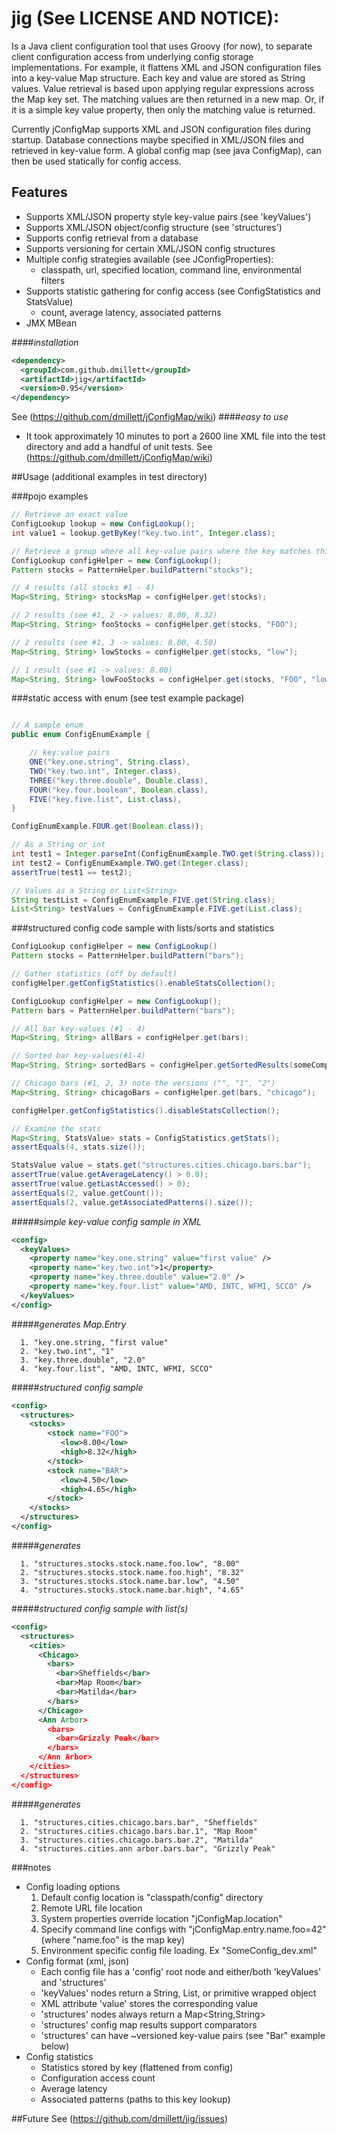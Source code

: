 # jig (See LICENSE AND NOTICE):

Is a Java client configuration tool that uses Groovy (for now), to separate client
configuration access from underlying config storage implementations. For example, it flattens
XML and JSON configuration files into a key-value Map structure. Each key and value are stored 
as String values. Value retrieval is based upon applying regular expressions across the Map 
key set. The matching values are then returned in a new map. Or, if it is a simple key value 
property, then only the matching value is returned.

Currently jConfigMap supports XML and JSON configuration files during startup. Database
connections maybe specified in XML/JSON files and retrieved in key-value form. A global config
map (see java ConfigMap), can then be used statically for config access.

## Features
* Supports XML/JSON property style key-value pairs (see 'keyValues')
* Supports XML/JSON object/config structure (see 'structures')
* Supports config retrieval from a database
* Supports versioning for certain XML/JSON config structures
* Multiple config strategies available (see JConfigProperties):
  + classpath, url, specified location, command line, environmental filters
* Supports statistic gathering for config access (see ConfigStatistics and StatsValue)
  + count, average latency, associated patterns
* JMX MBean 

####*installation*
```xml
<dependency>
  <groupId>com.github.dmillett</groupId>
  <artifactId>jig</artifactId>
  <version>0.95</version>
</dependency>
```

See (https://github.com/dmillett/jConfigMap/wiki)
####*easy to use*
* It took approximately 10 minutes to port a 2600 line XML file into the test directory
  and add a handful of unit tests. See (https://github.com/dmillett/jConfigMap/wiki)

##Usage (additional examples in test directory)

###pojo examples
```java
// Retrieve an exact value
ConfigLookup lookup = new ConfigLookup();
int value1 = lookup.getByKey("key.two.int", Integer.class);

// Retrieve a group where all key-value pairs where the key matches this pattern
ConfigLookup configHelper = new ConfigLookup();
Pattern stocks = PatternHelper.buildPattern("stocks");

// 4 results (all stocks #1 - 4)
Map<String, String> stocksMap = configHelper.get(stocks);

// 2 results (see #1, 2 -> values: 8.00, 8.32)
Map<String, String> fooStocks = configHelper.get(stocks, "FOO");

// 2 results (see #1, 3 -> values: 8.00, 4.50)
Map<String, String> lowStocks = configHelper.get(stocks, "low");

// 1 result (see #1 -> values: 8.00)
Map<String, String> lowFooStocks = configHelper.get(stocks, "FOO", "low");
```

###static access with enum (see test example package)
```java

// A sample enum
public enum ConfigEnumExample {

    // key:value pairs
    ONE("key.one.string", String.class),
    TWO("key.two.int", Integer.class),
    THREE("key.three.double", Double.class),
    FOUR("key.four.boolean", Boolean.class),
    FIVE("key.five.list", List.class),
} 

ConfigEnumExample.FOUR.get(Boolean.class));

// As a String or int
int test1 = Integer.parseInt(ConfigEnumExample.TWO.get(String.class));
int test2 = ConfigEnumExample.TWO.get(Integer.class);
assertTrue(test1 == test2);

// Values as a String or List<String>
String testList = ConfigEnumExample.FIVE.get(String.class);
List<String> testValues = ConfigEnumExample.FIVE.get(List.class);
```

###structured config code sample with lists/sorts and statistics
```java
ConfigLookup configHelper = new ConfigLookup()
Pattern stocks = PatternHelper.buildPattern("bars");

// Gather statistics (off by default)
configHelper.getConfigStatistics().enableStatsCollection();

ConfigLookup configHelper = new ConfigLookup();
Pattern bars = PatternHelper.buildPattern("bars");

// All bar key-values (#1 - 4)
Map<String, String> allBars = configHelper.get(bars);

// Sorted bar key-values(#1-4)
Map<String, String> sortedBars = configHelper.getSortedResults(someComparator, bars);

// Chicago bars (#1, 2, 3) note the versions ("", "1", "2")
Map<String, String> chicagoBars = configHelper.get(bars, "chicago");

configHelper.getConfigStatistics().disableStatsCollection();

// Examine the stats
Map<String, StatsValue> stats = ConfigStatistics.getStats();
assertEquals(4, stats.size());

StatsValue value = stats.get("structures.cities.chicago.bars.bar");
assertTrue(value.getAverageLatency() > 0.0);
assertTrue(value.getLastAccessed() > 0);
assertEquals(2, value.getCount());
assertEquals(2, value.getAssociatedPatterns().size());
```

#####*simple key-value config sample in XML*
```xml
<config>
  <keyValues>
    <property name="key.one.string" value="first value" />
    <property name="key.two.int">1</property>
    <property name="key.three.double" value="2.0" />
    <property name="key.four.list" value="AMD, INTC, WFMI, SCCO" />
  </keyValues>
</config>
```
#####*generates Map.Entry*
```
  1. "key.one.string, "first value"
  2. "key.two.int", "1"
  3. "key.three.double", "2.0"
  4. "key.four.list", "AMD, INTC, WFMI, SCCO"
```

#####*structured config sample*
```xml
<config>
  <structures>
    <stocks>
        <stock name="FOO">
           <low>8.00</low>
           <high>8.32</high>
        </stock>
        <stock name="BAR">
           <low>4.50</low>
           <high>4.65</high>
        </stock>
    </stocks>
  </structures>
</config>
```
#####*generates*
```
  1. "structures.stocks.stock.name.foo.low", "8.00"
  2. "structures.stocks.stock.name.foo.high", "8.32"
  3. "structures.stocks.stock.name.bar.low", "4.50"
  4. "structures.stocks.stock.name.bar.high", "4.65"
```

#####*structured config sample with list(s)*
```xml
<config>
  <structures>
    <cities>
      <Chicago>
        <bars>
          <bar>Sheffields</bar>
          <bar>Map Room</bar>
          <bar>Matilda</bar>
        </bars>
      </Chicago>
      <Ann Arbor>
        <bars>
          <bar>Grizzly Peak</bar>
        </bars>
      </Ann Arbor>
    </cities>
  </structures>
</config>
```
#####*generates*
```
  1. "structures.cities.chicago.bars.bar", "Sheffields"
  2. "structures.cities.chicago.bars.bar.1", "Map Room"
  3. "structures.cities.chicago.bars.bar.2", "Matilda"
  4. "structures.cities.ann arbor.bars.bar", "Grizzly Peak"
```

###notes
* Config loading options
  1. Default config location is "classpath/config" directory
  2. Remote URL file location
  3. System properties override location "jConfigMap.location"
  4. Specify command line configs with "jConfigMap.entry.name.foo=42" (where "name.foo" is the map key)
  5. Environment specific config file loading. Ex "SomeConfig_dev.xml"
* Config format (xml, json)
  * Each config file has a 'config' root node and either/both 'keyValues' and 'structures'
  * 'keyValues' nodes return a String, List, or primitive wrapped object
  * XML attribute 'value' stores the corresponding value
  * 'structures' nodes always return a Map<String,String>
  * 'structures' config map results support comparators
  * 'structures' can have ~versioned key-value pairs (see "Bar" example below)
* Config statistics
  * Statistics stored by key (flattened from config)
  * Configuration access count
  * Average latency
  * Associated patterns (paths to this key lookup)

##Future
See (https://github.com/dmillett/jig/issues)
